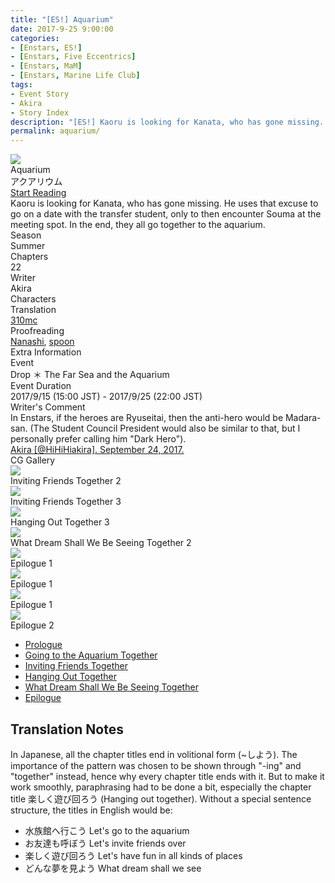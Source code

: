 ```yaml
---
title: "[ES!] Aquarium"
date: 2017-9-25 9:00:00
categories:
- [Enstars, ES!]
- [Enstars, Five Eccentrics]
- [Enstars, MaM]
- [Enstars, Marine Life Club]
tags:
- Event Story
- Akira
- Story Index
description: "[ES!] Kaoru is looking for Kanata, who has gone missing. He uses that excuse to go on a date with the transfer student, only to end up at the aquarium together with Souma."
permalink: aquarium/
---
```

<div class="preview-wrapper reverse" style="--storyColor:#5ac189;--storyColor-rgb:90,193,137;--storyColor-h:147.4;--storyColor-s:45.4%;--storyColor-l:55.5%;">
    <div class="grid-wrapper">
        <div class="preview-background" style="background-image: url('/img/es/eventstory/aquarium/kanatabcgframe.jpg')"></div>
        <div class="preview-box">
            <div class="title-area">
                <div class="title-area__title">Aquarium</div>
                <div class="title-area__subtitle">アクアリウム</div>
                <div class="title-area__start"><a href="/aquarium/prologue">Start Reading</a></div>
            </div>
            <div class="info-area">
                <div class="synopsis">
                    Kaoru is looking for Kanata, who has gone missing. He uses that excuse to go on a date with the transfer student, only to then encounter Souma at the meeting spot. In the end, they all go together to the aquarium.
                </div>
                <div class="info">
                    <div class="info-item season">
                        <div class="label">
                            Season
                        </div>
                        <div class="value">
                            Summer
                        </div>
                    </div>
                    <div class="info-item chapters">
                        <div class="label">
                            Chapters
                        </div>
                        <div class="value">
                            22
                        </div>
                    </div>
                    <div class="info-item writer">
                        <div class="label">
                            Writer
                        </div>
                        <div class="value">
                            Akira
                        </div>
                    </div>
                    <div class="info-item characters">
                        <div class="label">
                            Characters
                        </div>
                        <div class="value">
                        <a href="/categories/Enstars/Kanata" character="Kanata"></a>
                        <a href="/categories/Enstars/Kaoru" character="Kaoru"></a>
                        <a href="/categories/Enstars/Madara" character="Madara"></a>
                        <a href="/categories/Enstars/Souma" character="Souma"></a>
                        <a href="/categories/Enstars/Hinata" character="Hinata"></a>
                        <a href="/categories/Enstars/Sora" character="Sora"></a>
                        <a href="/categories/Enstars/Rei" character="Rei"></a>
                        <a href="/categories/Enstars/Wataru" character="Wataru"></a>
                        </div>
                    </div>
                    <div class="info-item tl">
                        <div class="label">
                            Translation
                        </div>
                        <div class="value">
                            <a href="/about">310mc</a>
                        </div>
                    </div>
                    <div class="info-item pr">
                        <div class="label">
                            Proofreading
                        </div>
                        <div class="value">
                            <a href="https://twitter.com/seiginoakashi">Nanashi</a>, <a href="https://twitter.com/splafyoon">spoon</a>
                        </div>
                    </div>
                </div>
            </div>
        </div>
    </div>
</div>

<!-- more -->

<style>
    .preview-wrapper {
        display: none;
    }
    @media (max-width: 567px) {
        .post-block {
            padding: 5px 10px 8px !important;
        }
    }
</style>
<div class="story-wrapper" style="--storyColor:#5ac189;--storyColor-rgb:90,193,137;--storyColor-h:147.4;--storyColor-s:45.4%;--storyColor-l:55.5%;">
    <div class="grid-wrapper">
        <div class="story-background" style="background: top/cover url(/img/es/eventstory/aquarium/kaoruorigcg.jpg)"></div>
        <div class="story-box">
            <div class="story-cover">
                <div><img src="/img/es/eventstory/aquarium/kanatabcgframe.jpg"></div>
            </div>
            <div class="title-area">
                <div class="title-area__title">Aquarium</div>
                <div class="title-area__subtitle">アクアリウム</div>
                <div class="title-area__start">
                    <a href="prologue">Start Reading</a>
                </div>
            </div>
            <div class="info-area">
                <div class="synopsis">
                    Kaoru is looking for Kanata, who has gone missing. He uses that excuse to go on a date with the transfer student, only to then encounter Souma at the meeting spot. In the end, they all go together to the aquarium.
                </div>
                <div class="info">
                    <div class="info-item season">
                        <div class="label">
                            Season
                        </div>
                        <div class="value">
                            Summer
                        </div>
                    </div>
                    <div class="info-item chapters">
                        <div class="label">
                            Chapters
                        </div>
                        <div class="value">
                            22
                        </div>
                    </div>
                    <div class="info-item writer">
                        <div class="label">
                            Writer
                        </div>
                        <div class="value">
                            Akira
                        </div>
                    </div>
                    <div class="info-item characters">
                        <div class="label">
                            Characters
                        </div>
                        <div class="value">
                        <a href="/categories/Enstars/Kanata" character="Kanata"></a>
                        <a href="/categories/Enstars/Kaoru" character="Kaoru"></a>
                        <a href="/categories/Enstars/Madara" character="Madara"></a>
                        <a href="/categories/Enstars/Souma" character="Souma"></a>
                        <a href="/categories/Enstars/Hinata" character="Hinata"></a>
                        <a href="/categories/Enstars/Sora" character="Sora"></a>
                        <a href="/categories/Enstars/Rei" character="Rei"></a>
                        <a href="/categories/Enstars/Wataru" character="Wataru"></a>
                        </div>
                    </div>
                    <div class="info-item tl">
                        <div class="label">
                            Translation
                        </div>
                        <div class="value">
                            <a href="/about">310mc</a>
                        </div>
                    </div>
                    <div class="info-item pr">
                        <div class="label">
                            Proofreading
                        </div>
                        <div class="value">
                            <a href="https://twitter.com/seiginoakashi">Nanashi</a>, <a href="https://twitter.com/splafyoon">spoon</a>
                        </div>
                    </div>
                </div>
                <div class="extra-area">
                    <div class="tab-header">
                        <div class="tab-header__name">Extra Information</div>
                    </div>
                    <div class="tab-content">
                        <div class="tab-item">
                            <div class="label">
                                Event
                            </div>
                            <div class="value">
                                Drop ＊ The Far Sea and the Aquarium
                            </div>
                        </div>
                        <div class="tab-item">
                            <div class="label">
                                Event Duration
                            </div>
                            <div class="value">
                                2017/9/15 (15:00 JST) - 2017/9/25 (22:00 JST)
                            </div>
                        </div>
                    </div>
                </div>
                <div class="comment-area">
                    <div class="tab-header">
                        <div class="tab-header__name">Writer's Comment</div>
                    </div>
                    <div class="tab-content">
                        <div class="tab-item">
                            In Enstars, if the heroes are Ryuseitai, then the anti-hero would be Madara-san. (The Student Council President would also be similar to that, but I personally prefer calling him "Dark Hero").<!--［アクアリウム］シナリオを担当しています。あんスタにおけるヒーローが『流星隊』なら、アンチヒーローが斑さんです（生徒会長も同じ区分ですが、個人的にはダークヒーローって呼びたい）。-->
                            <div class="source">
                                <a href="https://twitter.com/HiHiHiakira/status/911941906258567168">Akira [@HiHiHiakira]. September 24, 2017.</a>
                            </div>
                        </div>                       
                    </div>
                </div>
                <div class="cg-gallery">
                    <div class="tab-header">
                        <div class="tab-header__name">CG Gallery</div>
                    </div>
                    <div class="tab-content">
                        <div class="gallery">
                            <div class="gallery-item">
                                <div class="image">
                                    <img src="/img/es/eventstory/aquarium/soumaorigcg.jpg">
                                </div>
                                <div class="caption">
                                    Inviting Friends Together 2
                                </div>
                            </div>
                            <div class="gallery-item">
                                <div class="image">
                                    <img src="/img/es/eventstory/aquarium/kanataorigcg.jpg">
                                </div>
                                <div class="caption">
                                    Inviting Friends Together 3
                                </div>
                            </div>
                            <div class="gallery-item">
                                <div class="image">
                                    <img src="/img/es/eventstory/aquarium/madaraorigcg.jpg">
                                </div>
                                <div class="caption">
                                    Hanging Out Together 3
                                </div>
                            </div>
                            <div class="gallery-item">
                                <div class="image">
                                    <img src="/img/es/eventstory/aquarium/kaoruorigcg.jpg">
                                </div>
                                <div class="caption">
                                    What Dream Shall We Be Seeing Together 2
                                </div>
                            </div>
                            <div class="gallery-item">
                                <div class="image">
                                    <img src="/img/es/eventstory/aquarium/kanatabcg.jpg">
                                </div>
                                <div class="caption">
                                    Epilogue 1
                                </div>
                            </div>
                            <div class="gallery-item">
                                <div class="image">
                                    <img src="/img/es/eventstory/aquarium/soumabcg.jpg">
                                </div>
                                <div class="caption">
                                    Epilogue 1
                                </div>
                            </div>
                            <div class="gallery-item">
                                <div class="image">
                                    <img src="/img/es/eventstory/aquarium/kaorubcg.jpg">
                                </div>
                                <div class="caption">
                                    Epilogue 1
                                </div>
                            </div>
                            <div class="gallery-item">
                                <div class="image">
                                    <img src="/img/es/eventstory/aquarium/madarabcg.jpg">
                                </div>
                                <div class="caption">
                                    Epilogue 2
                                    </div>
                                </div>
                            </div>
                        </div>
                    </div>                
                </div>           
            <div class="chapter-area">
                <div class="chapters">
                    <ul>
                        <li>
                            <a href="prologue" id="none">Prologue</a>
                        </li>
                        <li>
                            <a href="aquarium_together" id="none">Going to the Aquarium Together</a>
                        </li>
                        <li>
                            <a href="friends_together" id="none">Inviting Friends Together</a>
                        </li>
                        <li>
                            <a href="hanging_out_together" id="none">Hanging Out Together</a>
                        </li>
                        <li>
                            <a href="dream_together" id="none">What Dream Shall We Be Seeing Together</a>
                        </li>
                        <li>
                            <a href="epilogue" id="none">Epilogue</a>
                        </li>
                    </ul>
                </div>
              <!--  <div class="mini-talks">
                    <div class="mini-talk">
                        <div class="mt-header">Character</div>
                        <div class="mt-content">
                        <div class="item">
                            <a href="minitalk/chiaki_1" id="none">x</a>
                            <a href="minitalk/chiaki_2" id="none">x</a>
                            </div>
                        </div>
                    </div>
                    <div class="mini-talk">
                        <div class="mt-header">Character</div>
                        <div class="mt-content">
                            <div class="item">
                            <a href="NOTRANSLATION" id="none">x</a>
                            <a href="NOTRANSLATION" id="none">x</a>
                            </div>
                        </div>
                    </div>
                    <div class="mini-talk">
                        <div class="mt-header">Character</div>
                        <div class="mt-content">
                            <div class="item">
                            <a href="NOTRANSLATION" id="none">x</a>
                            <a href="NOTRANSLATION" id="none">x</a>
                            </div>
                        </div>
                    </div>
                    <div class="mini-talk">
                        <div class="mt-header">Character</div>
                        <div class="mt-content">
                            <div class="item">
                            <a href="NOTRANSLATION" id="none">x</a>
                            <a href="NOTRANSLATION" id="none">x</a>
                            </div>
                        </div>
                    </div>
                </div>-->
            </div>
        </div>
    </div>
</div>

## Translation Notes

In Japanese, all the chapter titles end in volitional form (~しよう). The importance of the pattern was chosen to be shown through "-ing" and "together" instead, hence why every chapter title ends with it. But to make it work smoothly, paraphrasing had to be done a bit, especially the chapter title 楽しく遊び回ろう (Hanging out together). Without a special sentence structure, the titles in English would be:
* 水族館へ行こう Let's go to the aquarium
* お友達も呼ぼう Let's invite friends over
* 楽しく遊び回ろう Let's have fun in all kinds of places
* どんな夢を見よう What dream shall we see
